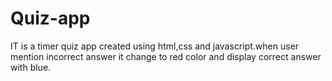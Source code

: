 # Quiz-app
IT is a timer quiz app created using html,css and javascript.when user mention incorrect answer it change to red color and display correct answer with blue.
